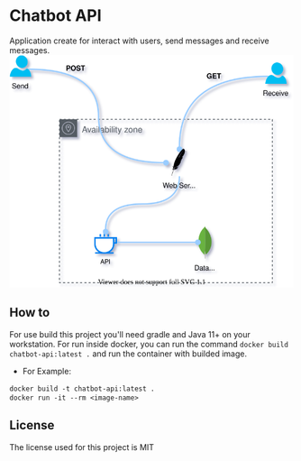 # Chatbot API
Application create for interact with users, send messages and receive messages.
![Architecture Design](doc/Chatbot.svg)

## How to
For use build this project you'll need gradle and Java 11+ on your workstation. For run inside docker, you can run the command `docker build chatbot-api:latest .` and run the container with builded image.
- For Example:
```
docker build -t chatbot-api:latest .
docker run -it --rm <image-name>
```

## License
The license used for this project is MIT
